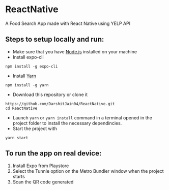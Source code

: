 # ReactNative

A Food Search App made with React Native using YELP API

## Steps to setup locally and run:
- Make sure that you have [Node.js](https://nodejs.org/en/download/) installed on your machine
- Install expo-cli
```
npm install -g expo-cli
```
- Install [Yarn](https://classic.yarnpkg.com/en/docs/install#windows-stable)
```
npm install -g yarn
```
- Download this repository or clone it
```
https://github.com/DarshitJain04/ReactNative.git
cd ReactNative
```
- Launch `yarn` or `yarn install` command in a terminal opened in the project folder to install the necessary dependincies.
- Start the project with
```
yarn start
```

## To run the app on real device: 
1. Install Expo from Playstore
2. Select the Tunnle option on the Metro Bundler window when the project starts
3. Scan the QR code generated
